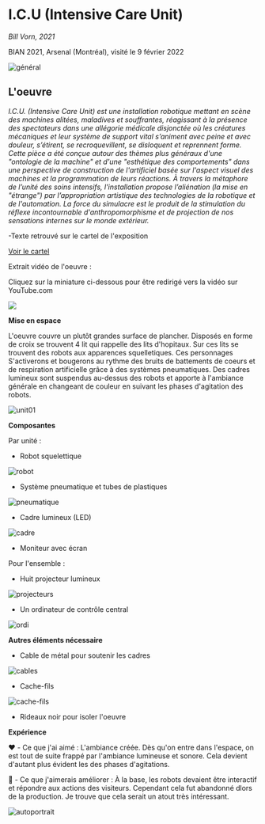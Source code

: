 # I.C.U (Intensive Care Unit)
*Bill Vorn, 2021*

BIAN 2021, Arsenal (Montréal), visité le 9 février 2022

![général](https://github.com/RaphBarniques/portfolio_dumont_raphael_01/blob/8ce2bee3a3cfd210f9a9ac9394899294874bf371/BIAN_ICU/medias/photos/installation_cartel.jpg)

## L'oeuvre

*I.C.U. (Intensive Care Unit) est une installation robotique mettant en scène des machines alitées, maladives et souffrantes, réagissant à la présence des spectateurs dans une allégorie médicale disjonctée où les créatures mécaniques et leur système de support vital s’animent avec peine et avec douleur, s’étirent, se recroquevillent, se disloquent et reprennent forme. Cette pièce a été conçue autour des thèmes plus généraux d'une "ontologie de la machine" et d'une "esthétique des comportements" dans une perspective de construction de l'artificiel basée sur l'aspect visuel des machines et la programmation de leurs réactions. À travers la métaphore de l’unité des soins intensifs, l'installation propose l’aliénation (la mise en "étrange") par l’appropriation artistique des technologies de la robotique et de l'automation. La force du simulacre est le produit de la stimulation du réflexe incontournable d'anthropomorphisme et de projection de nos sensations internes sur le monde extérieur.*

 -Texte retrouvé sur le cartel de l'exposition

[Voir le cartel](https://github.com/RaphBarniques/portfolio_dumont_raphael_01/blob/main/BIAN_ICU/medias/cartel/cartel.jpg?raw=true)

Extrait vidéo de l'oeuvre :

Cliquez sur la miniature ci-dessous pour être redirigé vers la vidéo sur YouTube.com

[<img src="https://i9.ytimg.com/vi/inoEF9ZBuwE/mq1.jpg?sqp=CLT52JAG&rs=AOn4CLBj2CzSmkatB8MaVf0p_5p-1y7E7Q">](https://youtu.be/inoEF9ZBuwE)


**Mise en espace**

L'oeuvre couvre un plutôt grandes surface de plancher. Disposés en forme de croix se trouvent 4 lit qui rappelle des lits d'hopitaux. Sur ces lits se trouvent des robots aux apparences squelletiques. Ces personnages S'activerons et bougerons au rythme des bruits de battements de coeurs et de respiration artificielle grâce à des systèmes pneumatiques. Des cadres lumineux sont suspendus au-dessus des robots et apporte à l'ambiance générale en changeant de couleur en suivant les phases d'agitation des robots.

![unit01](https://github.com/RaphBarniques/portfolio_dumont_raphael_01/blob/94f6a2e4cb1193493c30d6d5703f3edb981cc48b/BIAN_ICU/medias/photos/unit_01.jpg)

**Composantes**

Par unité : 
- Robot squelettique

![robot](https://github.com/RaphBarniques/portfolio_dumont_raphael_01/blob/8ce2bee3a3cfd210f9a9ac9394899294874bf371/BIAN_ICU/medias/photos/squelette.jpg)

- Système pneumatique et tubes de plastiques

![pneumatique](https://github.com/RaphBarniques/portfolio_dumont_raphael_01/blob/8ce2bee3a3cfd210f9a9ac9394899294874bf371/BIAN_ICU/medias/photos/squelette_bras.jpg)

- Cadre lumineux (LED)

![cadre](https://github.com/RaphBarniques/portfolio_dumont_raphael_01/blob/8ce2bee3a3cfd210f9a9ac9394899294874bf371/BIAN_ICU/medias/photos/cadre_led_cable.jpg)

- Moniteur avec écran

Pour l'ensemble :
- Huit projecteur lumineux

![projecteurs](https://github.com/RaphBarniques/portfolio_dumont_raphael_01/blob/8ce2bee3a3cfd210f9a9ac9394899294874bf371/BIAN_ICU/medias/photos/Cablage_projecteurs.jpg)

- Un ordinateur de contrôle central

![ordi](https://github.com/RaphBarniques/portfolio_dumont_raphael_01/blob/8ce2bee3a3cfd210f9a9ac9394899294874bf371/BIAN_ICU/medias/photos/programme_ordinateur_master.jpg)


**Autres éléments nécessaire**

- Cable de métal pour soutenir les cadres

![cables](https://github.com/RaphBarniques/portfolio_dumont_raphael_01/blob/8ce2bee3a3cfd210f9a9ac9394899294874bf371/BIAN_ICU/medias/photos/cadre_led_cable.jpg)

- Cache-fils

![cache-fils](https://github.com/RaphBarniques/portfolio_dumont_raphael_01/blob/8ce2bee3a3cfd210f9a9ac9394899294874bf371/BIAN_ICU/medias/photos/fils.jpg)

- Rideaux noir pour isoler l'oeuvre


**Expérience**

❤️ - Ce que j'ai aimé : L'ambiance créée. Dès qu'on entre dans l'espace, on est tout de suite frappé par l'ambiance lumineuse et sonore. Cela devient d'autant plus évident les des phases d'agitations.
  
🤔 - Ce que j'aimerais améliorer : À la base, les robots devaient être interactif et répondre aux actions des visiteurs. Cependant cela fut abandonné dlors de la production. Je trouve que cela serait un atout très intéressant.

![autoportrait](https://github.com/RaphBarniques/portfolio_dumont_raphael_01/blob/8ce2bee3a3cfd210f9a9ac9394899294874bf371/BIAN_ICU/medias/photos/autoportrait.jpg)
